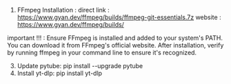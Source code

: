 1) FFmpeg Installation :
direct link : https://www.gyan.dev/ffmpeg/builds/ffmpeg-git-essentials.7z
website : https://www.gyan.dev/ffmpeg/builds/

important !!! : Ensure FFmpeg is installed and added to your system's PATH. You can download it from FFmpeg's official website.
After installation, verify by running ffmpeg in your command line to ensure it's recognized.

3) Update pytube: pip install --upgrade pytube
4) Install yt-dlp: pip install yt-dlp




